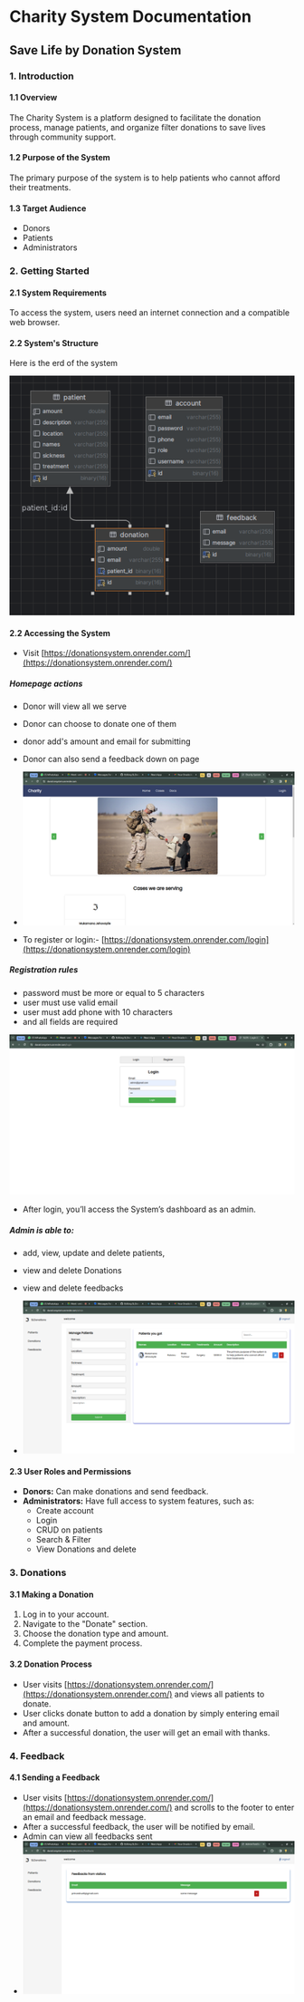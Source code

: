 # Charity System Documentation

## Save Life by Donation System

### 1. Introduction

#### 1.1 Overview

The Charity System is a platform designed to facilitate the donation process, manage patients, and organize filter donations to save lives through community support.

#### 1.2 Purpose of the System

The primary purpose of the system is to help patients who cannot afford their treatments.

#### 1.3 Target Audience

- Donors
- Patients
- Administrators

### 2. Getting Started

#### 2.1 System Requirements

To access the system, users need an internet connection and a compatible web browser.

#### 2.2 System's Structure
Here is the erd of the system

![Charity System Logo](./src/main/resources/static/images/erd.png)

#### 2.2 Accessing the System

- Visit [https://donationsystem.onrender.com/](https://donationsystem.onrender.com/)
##### Homepage actions
- Donor will view all we serve
- Donor can choose to donate one of them
- donor add's amount and email for submitting
- Donor can also send a feedback down on page
  
- ![Charity System Logo](./src/main/resources/static/images/img.png)

  
- To register or login:- [https://donationsystem.onrender.com/login](https://donationsystem.onrender.com/login)
  
##### Registration rules
- password must be more or equal to 5 characters
- user must use valid email
- user must add phone with 10 characters
- and all fields are required

 ![Charity System Logo](./src/main/resources/static/images/login.png)
  
- After login, you’ll access the System’s dashboard as an admin.

##### Admin is able to:
- add, view, update and delete patients, 
- view and delete Donations
- view and delete feedbacks
  
- ![Charity System Logo](./src/main/resources/static/images/patients.png)

#### 2.3 User Roles and Permissions

- **Donors:** Can make donations and send feedback.
- **Administrators:** Have full access to system features, such as:
  - Create account
  - Login
  - CRUD on patients
  - Search & Filter
  - View Donations and delete

### 3. Donations

#### 3.1 Making a Donation

1. Log in to your account.
2. Navigate to the "Donate" section.
3. Choose the donation type and amount.
4. Complete the payment process.

#### 3.2 Donation Process

- User visits [https://donationsystem.onrender.com/](https://donationsystem.onrender.com/) and views all patients to donate.
- User clicks donate button to add a donation by simply entering email and amount.
- After a successful donation, the user will get an email with thanks.

### 4. Feedback

#### 4.1 Sending a Feedback

- User visits [https://donationsystem.onrender.com/](https://donationsystem.onrender.com/) and scrolls to the footer to enter an email and feedback message.
- After a successful feedback, the user will be notified by email.
- Admin can view all feedbacks sent
- ![Charity System Logo](./src/main/resources/static/images/feedbacks.png)
